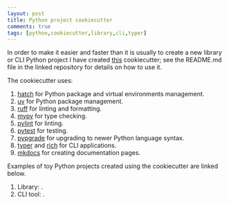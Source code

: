 ```yaml
---
layout: post
title: Python project cookiecutter
comments: true
tags: [python,cookiecutter,library,cli,typer]
---
```


In order to make it easier and faster than it is usually to create a new library or CLI Python project I have created [this](https://github.com/ovidiuparvu/python-project-cookiecutter/tree/main) cookiecutter; see the README.md file in the linked repository for details on how to use it.

The cookiecutter uses:

1. [hatch](https://hatch.pypa.io/dev/) for Python package and virtual environments management.
2. [uv](https://docs.astral.sh/uv/) for Python package management.
3. [ruff](https://docs.astral.sh/ruff/) for linting and formatting.
4. [mypy](https://mypy.readthedocs.io/en/stable/index.html) for type checking.
5. [pylint](https://github.com/pylint-dev/pylint) for linting.
6. [pytest](https://docs.pytest.org/en/stable/) for testing.
7. [pypgrade](https://pypi.org/project/pyupgrade/) for upgrading to newer Python language syntax.
8. [typer](https://typer.tiangolo.com/) and [rich](https://github.com/Textualize/rich) for CLI applications.
9. [mkdocs](https://www.mkdocs.org/) for creating documentation pages.

Examples of toy Python projects created using the cookiecutter are linked below.
1. Library: .
2. CLI tool: .